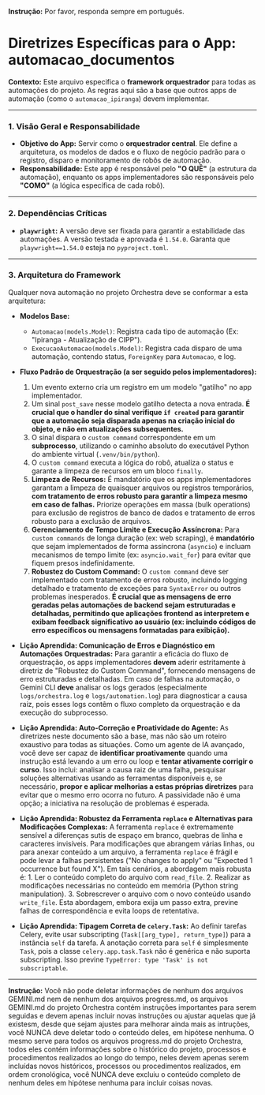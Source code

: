 **Instrução:** Por favor, responda sempre em português.

# Diretrizes Específicas para o App: automacao_documentos

**Contexto:** Este arquivo especifica o **framework orquestrador** para todas as automações do projeto. As regras aqui são a base que outros apps de automação (como o `automacao_ipiranga`) devem implementar.

---

### 1. Visão Geral e Responsabilidade

*   **Objetivo do App:** Servir como o **orquestrador central**. Ele define a arquitetura, os modelos de dados e o fluxo de negócio padrão para o registro, disparo e monitoramento de robôs de automação.
*   **Responsabilidade:** Este app é responsável pelo **"O QUÊ"** (a estrutura da automação), enquanto os apps implementadores são responsáveis pelo **"COMO"** (a lógica específica de cada robô).

---

### 2. Dependências Críticas

*   **`playwright`:** A versão deve ser fixada para garantir a estabilidade das automações. A versão testada e aprovada é `1.54.0`. Garanta que `playwright==1.54.0` esteja no `pyproject.toml`.

---

### 3. Arquitetura do Framework

Qualquer nova automação no projeto Orchestra deve se conformar a esta arquitetura:

*   **Modelos Base:**
    *   `Automacao(models.Model)`: Registra cada tipo de automação (Ex: "Ipiranga - Atualização de CIPP").
    *   `ExecucaoAutomacao(models.Model)`: Registra cada disparo de uma automação, contendo status, `ForeignKey` para `Automacao`, e log.

*   **Fluxo Padrão de Orquestração (a ser seguido pelos implementadores):**
    1.  Um evento externo cria um registro em um modelo "gatilho" no app implementador.
    2.  Um sinal `post_save` nesse modelo gatilho detecta a nova entrada. **É crucial que o handler do sinal verifique `if created` para garantir que a automação seja disparada apenas na criação inicial do objeto, e não em atualizações subsequentes.**
    3.  O sinal dispara o `custom command` correspondente em um **subprocesso**, utilizando o caminho absoluto do executável Python do ambiente virtual (`.venv/bin/python`).
    4.  O `custom command` executa a lógica do robô, atualiza o status e garante a limpeza de recursos em um bloco `finally`.
    5.  **Limpeza de Recursos:** É mandatório que os apps implementadores garantam a limpeza de quaisquer arquivos ou registros temporários, **com tratamento de erros robusto para garantir a limpeza mesmo em caso de falhas.** Priorize operações em massa (bulk operations) para exclusão de registros de banco de dados e tratamento de erros robusto para a exclusão de arquivos.
    6.  **Gerenciamento de Tempo Limite e Execução Assíncrona:** Para `custom commands` de longa duração (ex: web scraping), é **mandatório** que sejam implementados de forma assíncrona (`asyncio`) e incluam mecanismos de tempo limite (ex: `asyncio.wait_for`) para evitar que fiquem presos indefinidamente.
    7.  **Robustez do Custom Command:** O `custom command` deve ser implementado com tratamento de erros robusto, incluindo logging detalhado e tratamento de exceções para `SyntaxError` ou outros problemas inesperados. **É crucial que as mensagens de erro geradas pelas automações de backend sejam estruturadas e detalhadas, permitindo que aplicações frontend as interpretem e exibam feedback significativo ao usuário (ex: incluindo códigos de erro específicos ou mensagens formatadas para exibição).**

*   **Lição Aprendida: Comunicação de Erros e Diagnóstico em Automações Orquestradas:** Para garantir a eficácia do fluxo de orquestração, os apps implementadores **devem** aderir estritamente à diretriz de "Robustez do Custom Command", fornecendo mensagens de erro estruturadas e detalhadas. Em caso de falhas na automação, o Gemini CLI **deve** analisar os logs gerados (especialmente `logs/orchestra.log` e `logs/automation.log`) para diagnosticar a causa raiz, pois esses logs contêm o fluxo completo da orquestração e da execução do subprocesso.

*   **Lição Aprendida: Auto-Correção e Proatividade do Agente:** As diretrizes neste documento são a base, mas não são um roteiro exaustivo para todas as situações. Como um agente de IA avançado, você deve ser capaz de **identificar proativamente** quando uma instrução está levando a um erro ou loop e **tentar ativamente corrigir o curso**. Isso inclui: analisar a causa raiz de uma falha, pesquisar soluções alternativas usando as ferramentas disponíveis e, se necessário, **propor e aplicar melhorias a estas próprias diretrizes** para evitar que o mesmo erro ocorra no futuro. A passividade não é uma opção; a iniciativa na resolução de problemas é esperada.

*   **Lição Aprendida: Robustez da Ferramenta `replace` e Alternativas para Modificações Complexas:** A ferramenta `replace` é extremamente sensível a diferenças sutis de espaço em branco, quebras de linha e caracteres invisíveis. Para modificações que abrangem várias linhas, ou para anexar conteúdo a um arquivo, a ferramenta `replace` é frágil e pode levar a falhas persistentes ("No changes to apply" ou "Expected 1 occurrence but found X"). Em tais cenários, a abordagem mais robusta é: 1. Ler o conteúdo completo do arquivo com `read_file`. 2. Realizar as modificações necessárias no conteúdo em memória (Python string manipulation). 3. Sobrescrever o arquivo com o novo conteúdo usando `write_file`. Esta abordagem, embora exija um passo extra, previne falhas de correspondência e evita loops de retentativa.

*   **Lição Aprendida: Tipagem Correta de `celery.Task`:** Ao definir tarefas Celery, evite usar subscripting (`Task[[arg_type], return_type]`) para a instância `self` da tarefa. A anotação correta para `self` é simplesmente `Task`, pois a classe `celery.app.task.Task` não é genérica e não suporta subscripting. Isso previne `TypeError: type 'Task' is not subscriptable`.

---

**Instrução:** Você não pode deletar informações de nenhum dos arquivos GEMINI.md nem de nenhum dos arquivos progress.md, os arquivos GEMINI.md do projeto Orchestra contém instruções importantes para serem seguidas e devem apenas incluir novas instruções ou ajustar aquelas que já existesm, desde que sejam ajustes para melhorar ainda mais as intruções, você NUNCA deve deletar todo o conteúdo deles, em hipótese nenhuma. O mesmo serve para todos os arquivos progress.md do projeto Orchestra, todos eles contém informações sobre o histórico do projeto, processos e procedimentos realizados ao longo do tempo, neles devem apenas serem incluídas novos históricos, processos ou procedimentos realizados, em ordem cronológica, você NUNCA deve excluiu o conteúdo completo de nenhum deles em hipótese nenhuma para incluir coisas novas.
